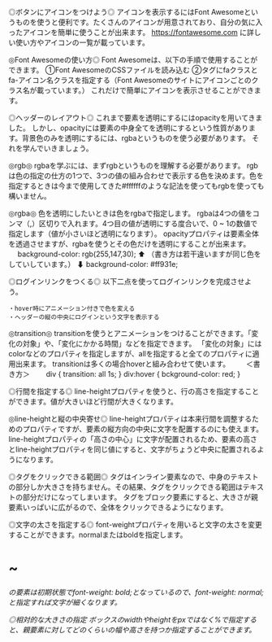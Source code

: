 ◎ボタンにアイコンをつけよう◎
アイコンを表示するにはFont Awesomeというものを使うと便利です。たくさんのアイコンが用意されており、自分の気に入ったアイコンを簡単に使うことが出来ます。
https://fontawesome.com に詳しい使い方やアイコンの一覧が載っています。

◎Font Awesomeの使い方◎
Font Awesomeは、以下の手順で使用することができます。
①Font AwesomeのCSSファイルを読み込む
②<span>タグにfaクラスとfa-アイコン名クラスを指定する（Font Awesomeのサイトにアイコンごとのクラス名が載っています。）
これだけで簡単にアイコンを表示させることができます。


◎ヘッダーのレイアウト◎
これまで要素を透明にするにはopacityを用いてきました。
しかし、opacityには要素の中身全てを透明にするという性質があります。背景色のみを透明にするには、rgbaというものを使う必要があります。
それを学んでいきましょう。

◎rgb◎
rgbaを学ぶには、まずrgbというものを理解する必要があります。
rgbは色の指定の仕方の1つで、3つの値の組み合わせで表示する色を決めます。色を指定するときは今まで使用してきた#ffffffのような記法を使ってもrgbを使っても構いません。

◎rgba◎
色を透明にしたいときは色をrgbaで指定します。
rgbaは4つの値をコンマ（,）区切りで入れます。4つ目の値が透明にする度合いで、0 ~ 1の数値で指定します（値が小さいほど透明になります）。
opacityプロパティは要素全体を透過させますが、rgbaを使うとその色だけを透明にすることが出来ます。
　
     background-color: rgb(255,147,30);
                  ⬆
     （書き方は若干違いますが同じ色をしていしています。）
                  ⬇
     background-color: #ff931e;     
 
◎ログインリンクをつくる◎
以下二点を使ってログインリンクを完成させよう。

    ・hover時にアニメーション付きで色を変える
    ・ヘッダーの縦の中央にログインという文字を表示する
    
◎transition◎
transitionを使うとアニメーションをつけることができます。「変化の対象」や、「変化にかかる時間」などを指定できます。
「変化の対象」にはcolorなどのプロパティを指定しますが、allを指定すると全てのプロパティに適用出来ます。
transitionは多くの場合hoverと組み合わせて使います。
　　＜書き方＞
  　　div {
       transition: all 1s;
     }
     div:hover {
       bckground-color: red;
     }
     
◎行間を指定する◎
line-heightプロパティを使うと、行の高さを指定することができます。値が大きいほど行間が大きくなります。

◎line-heightと縦の中央寄せ◎
line-heightプロパティは本来行間を調整するためのプロパティですが、要素の縦方向の中央に文字を配置するのにも使えます。
line-heightプロパティの「高さの中心」に文字が配置されるため、要素の高さとline-heightプロパティを同じ値にすると、文字がちょうど中央に配置されるようになります。
     
◎<a>タグをクリックできる範囲◎
<a>タグはインライン要素なので、中身のテキストの部分しか大きさを持ちません。その結果、<a>タグをクリックできる範囲はテキストの部分だけになってしまいます。
<a>タグをブロック要素にすると、大きさが親要素いっぱいに広がるので、全体をクリックできるようになります。  

◎文字の太さを指定する◎
font-weightプロパティを用いると文字の太さを変更することができます。normalまたはboldを指定します。
<h1>~<h6>の要素は初期状態でfont-weight: bold;となっているので、font-weight: normal;と指定すれば文字が細くなります。

◎相対的な大きさの指定
ボックスのwidthやheightをpxではなく%で指定すると、親要素に対してどのくらいの幅や高さを持つか指定することができます。
